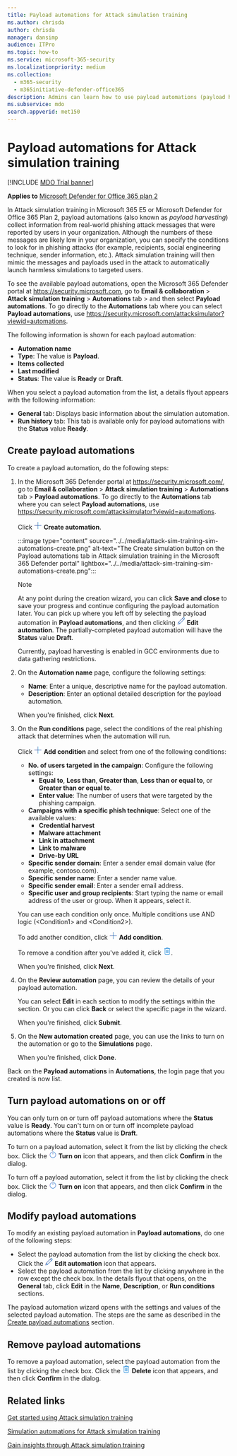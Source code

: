 ```yaml
---
title: Payload automations for Attack simulation training
ms.author: chrisda
author: chrisda
manager: dansimp
audience: ITPro
ms.topic: how-to
ms.service: microsoft-365-security
ms.localizationpriority: medium
ms.collection: 
  - m365-security
  - m365initiative-defender-office365
description: Admins can learn how to use payload automations (payload harvesting) to collect and launch automated simulations for Attack simulation training in Microsoft Defender for Office 365 Plan 2.
ms.subservice: mdo
search.appverid: met150
---
```


# Payload automations for Attack simulation training

[!INCLUDE [MDO Trial banner](../includes/mdo-trial-banner.md)]

**Applies to**
 [Microsoft Defender for Office 365 plan 2](defender-for-office-365.md)

In Attack simulation training in Microsoft 365 E5 or Microsoft Defender for Office 365 Plan 2, payload automations (also known as _payload harvesting_) collect information from real-world phishing attack messages that were reported by users in your organization. Although the numbers of these messages are likely low in your organization, you can specify the conditions to look for in phishing attacks (for example, recipients, social engineering technique, sender information, etc.). Attack simulation training will then mimic the messages and payloads used in the attack to automatically launch harmless simulations to targeted users.

To see the available payload automations, open the Microsoft 365 Defender portal at <https://security.microsoft.com>, go to **Email & collaboration** \> **Attack simulation training** \> **Automations** tab \> and then select **Payload automations**. To go directly to the **Automations** tab where you can select **Payload automations**, use <https://security.microsoft.com/attacksimulator?viewid=automations>.

The following information is shown for each payload automation:

- **Automation name**
- **Type**: The value is **Payload**.
- **Items collected**
- **Last modified**
- **Status**: The value is **Ready** or **Draft**.

When you select a payload automation from the list, a details flyout appears with the following information:

- **General** tab: Displays basic information about the simulation automation.
- **Run history** tab: This tab is available only for payload automations with the **Status** value **Ready**.

## Create payload automations

To create a payload automation, do the following steps:

1. In the Microsoft 365 Defender portal at <https://security.microsoft.com/>, go to **Email & collaboration** \> **Attack simulation training** \> **Automations** tab \> **Payload automations**. To go directly to the **Automations** tab where you can select **Payload automations**, use <https://security.microsoft.com/attacksimulator?viewid=automations>.

   Click ![Create automation icon.](../../media/m365-cc-sc-create-icon.png) **Create automation**.

   :::image type="content" source="../../media/attack-sim-training-sim-automations-create.png" alt-text="The Create simulation button on the Payload automations tab in Attack simulation training in the Microsoft 365 Defender portal" lightbox="../../media/attack-sim-training-sim-automations-create.png":::

   > [!NOTE]
   > At any point during the creation wizard, you can click **Save and close** to save your progress and continue configuring the payload automation later. You can pick up where you left off by selecting the payload automation in **Payload automations**, and then clicking ![Edit automation icon.](../../media/m365-cc-sc-edit-icon.png) **Edit automation**. The partially-completed payload automation will have the **Status** value **Draft**.
   >
   > Currently, payload harvesting is enabled in GCC environments due to data gathering restrictions.

2. On the **Automation name** page, configure the following settings:

   - **Name**: Enter a unique, descriptive name for the payload automation.
   - **Description**: Enter an optional detailed description for the payload automation.

   When you're finished, click **Next**.

3. On the **Run conditions** page, select the conditions of the real phishing attack that determines when the automation will run.

   Click ![Add condition icon.](../../media/m365-cc-sc-create-icon.png) **Add condition** and select from one of the following conditions:

   - **No. of users targeted in the campaign**: Configure the following settings:
     - **Equal to**, **Less than**, **Greater than**, **Less than or equal to**, or **Greater than or equal to**.
     - **Enter value**: The number of users that were targeted by the phishing campaign.
   - **Campaigns with a specific phish technique**: Select one of the available values:
     - **Credential harvest**
     - **Malware attachment**
     - **Link in attachment**
     - **Link to malware**
     - **Drive-by URL**
   - **Specific sender domain**: Enter a sender email domain value (for example, contoso.com).
   - **Specific sender name**: Enter a sender name value.
   - **Specific sender email**: Enter a sender email address.
   - **Specific user and group recipients**: Start typing the name or email address of the user or group. When it appears, select it.

   You can use each condition only once. Multiple conditions use AND logic (\<Condition1\> and \<Condition2\>).

   To add another condition, click ![Add condition icon.](../../media/m365-cc-sc-create-icon.png) **Add condition**.

   To remove a condition after you've added it, click ![Remove icon.](../../media/m365-cc-sc-delete-icon.png).

   When you're finished, click **Next**.

4. On the **Review automation** page, you can review the details of your payload automation.

   You can select **Edit** in each section to modify the settings within the section. Or you can click **Back** or select the specific page in the wizard.

   When you're finished, click **Submit**.

5. On the **New automation created** page, you can use the links to turn on the automation or go to the **Simulations** page.

   When you're finished, click **Done**.

Back on the **Payload automations** in **Automations**, the login page that you created is now list.

## Turn payload automations on or off

You can only turn on or turn off payload automations where the **Status** value is **Ready**. You can't turn on or turn off incomplete payload automations where the **Status** value is **Draft**.

To turn on a payload automation, select it from the list by clicking the check box. Click the ![Turn on icon.](../../media/m365-cc-sc-turn-on-off-icon.png) **Turn on** icon that appears, and then click **Confirm** in the dialog.

To turn off a payload automation, select it from the list by clicking the check box. Click the ![Turn off icon.](../../media/m365-cc-sc-turn-on-off-icon.png) **Turn on** icon that appears, and then click **Confirm** in the dialog.

## Modify payload automations

To modify an existing payload automation in **Payload automations**, do one of the following steps:

- Select the payload automation from the list by clicking the check box. Click the ![Edit automation icon.](../../media/m365-cc-sc-edit-icon.png) **Edit automation** icon that appears.
- Select the payload automation from the list by clicking anywhere in the row except the check box. In the details flyout that opens, on the **General** tab, click **Edit** in the **Name**, **Description**, or **Run conditions** sections.

The payload automation wizard opens with the settings and values of the selected payload automation. The steps are the same as described in the [Create payload automations](#create-payload-automations) section.

## Remove payload automations

To remove a payload automation, select the payload automation from the list by clicking the check box. Click the ![Delete icon.](../../media/m365-cc-sc-delete-icon.png) **Delete** icon that appears, and then click **Confirm** in the dialog.

## Related links

[Get started using Attack simulation training](attack-simulation-training-get-started.md)

[Simulation automations for Attack simulation training](attack-simulation-training-simulation-automations.md)

[Gain insights through Attack simulation training](attack-simulation-training-insights.md)
